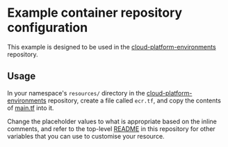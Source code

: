 # Example container repository configuration

This example is designed to be used in the [cloud-platform-environments](https://github.com/ministryofjustice/cloud-platform-environments) repository.

## Usage

In your namespace's `resources/` directory in the [cloud-platform-environments](https://github.com/ministryofjustice/cloud-platform-environments/) repository, create a file called `ecr.tf`, and copy the contents of [main.tf](main.tf) into it.

Change the placeholder values to what is appropriate based on the inline comments, and refer to the top-level [README](../README.md) in this repository for other variables that you can use to customise your resource.
